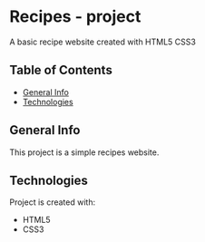 # Recipes - project
A basic recipe website created with HTML5 CSS3

## Table of Contents
* [General Info](#general-info)
* [Technologies](#technologies)

## General Info
This project is a simple recipes website.

## Technologies
Project is created with:
* HTML5
* CSS3
